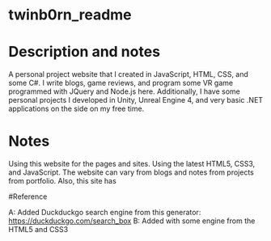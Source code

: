 # twinb0rn_readme

# Description and notes
A personal project website that I created in  JavaScript, HTML, CSS, and some C#. I write blogs, game reviews, and program some VR game programmed with JQuery and Node.js here. Additionally, I have some personal projects I developed in Unity, Unreal Engine 4, and very basic .NET applications on the side on my free time.

# Notes

Using this website for the pages and sites. Using the latest HTML5, CSS3, and JavaScript. The website can vary from blogs and notes from projects from portfolio. Also, this site has

#Reference

A:  Added Duckduckgo search engine from this generator: https://duckduckgo.com/search_box
B:  Added with some engine from the HTML5 and CSS3


